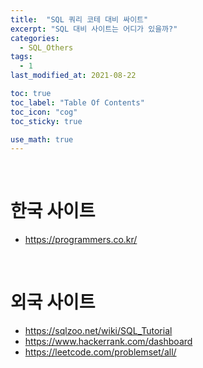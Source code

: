 ```yaml
---
title:  "SQL 쿼리 코테 대비 싸이트"
excerpt: "SQL 대비 사이트는 어디가 있을까?"
categories:
  - SQL_Others
tags:
  - 1
last_modified_at: 2021-08-22

toc: true
toc_label: "Table Of Contents"
toc_icon: "cog"
toc_sticky: true

use_math: true
---
```


<br>

# 한국 사이트

- https://programmers.co.kr/

<br>

# 외국 사이트

- https://sqlzoo.net/wiki/SQL_Tutorial
- https://www.hackerrank.com/dashboard
- https://leetcode.com/problemset/all/

